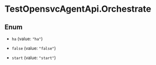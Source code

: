 # TestOpensvcAgentApi.Orchestrate

## Enum


* `ha` (value: `"ha"`)

* `false` (value: `"false"`)

* `start` (value: `"start"`)


